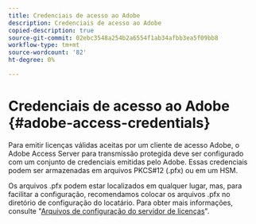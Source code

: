 ```yaml
---
title: Credenciais de acesso ao Adobe
description: Credenciais de acesso ao Adobe
copied-description: true
source-git-commit: 02ebc3548a254b2a6554f1ab34afbb3ea5f09bb8
workflow-type: tm+mt
source-wordcount: '82'
ht-degree: 0%

---
```


# Credenciais de acesso ao Adobe {#adobe-access-credentials}

Para emitir licenças válidas aceitas por um cliente de acesso Adobe, o Adobe Access Server para transmissão protegida deve ser configurado com um conjunto de credenciais emitidas pelo Adobe. Essas credenciais podem ser armazenadas em arquivos PKCS#12 (.pfx) ou em um HSM.

Os arquivos .pfx podem estar localizados em qualquer lugar, mas, para facilitar a configuração, recomendamos colocar os arquivos .pfx no diretório de configuração do locatário. Para obter mais informações, consulte &quot;[Arquivos de configuração do servidor de licenças](../../aaxs-protected-streaming/aaxs-license-server-config-files/aaxs-configuration-directory-structure.md)&quot;.
